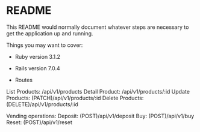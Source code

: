 # README

This README would normally document whatever steps are necessary to get the
application up and running.

Things you may want to cover:

* Ruby version
3.1.2

* Rails version
7.0.4


* Routes

List Products: /api/v1/products
Detail Product: /api/v1/products/:id
Update Products: (PATCH)/api/v1/products/:id
Delete Products: (DELETE)/api/v1/products/:id

Vending operations:
Deposit: (POST)/api/v1/deposit
Buy: (POST)/api/v1/buy
Reset: (POST)/api/v1/reset
